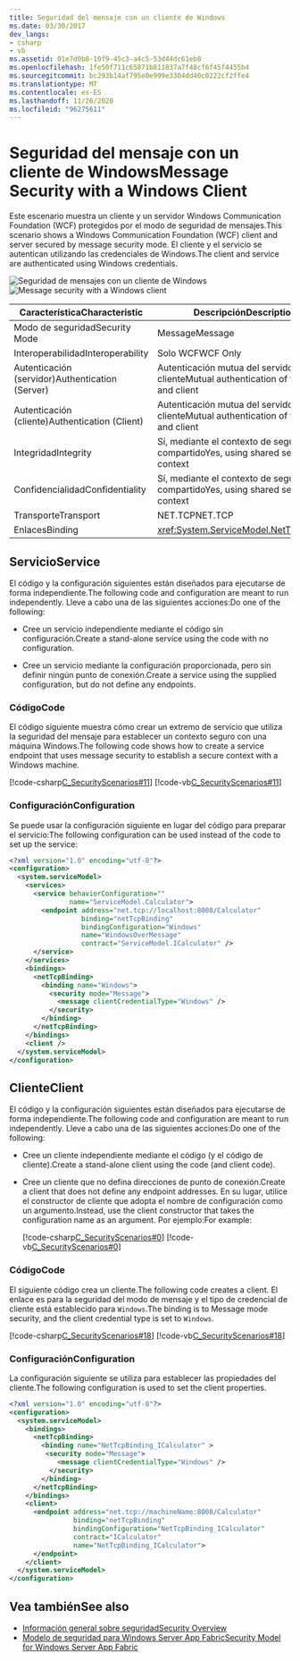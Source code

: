 ```yaml
---
title: Seguridad del mensaje con un cliente de Windows
ms.date: 03/30/2017
dev_langs:
- csharp
- vb
ms.assetid: 01e7d0b8-10f9-45c3-a4c5-53d44dc61eb8
ms.openlocfilehash: 1fe50f711c65871b811837a7f48cf6f45f4455b4
ms.sourcegitcommit: bc293b14af795e0e999e3304dd40c0222cf2ffe4
ms.translationtype: MT
ms.contentlocale: es-ES
ms.lasthandoff: 11/26/2020
ms.locfileid: "96275611"
---
```

# <a name="message-security-with-a-windows-client"></a><span data-ttu-id="f039f-102">Seguridad del mensaje con un cliente de Windows</span><span class="sxs-lookup"><span data-stu-id="f039f-102">Message Security with a Windows Client</span></span>

<span data-ttu-id="f039f-103">Este escenario muestra un cliente y un servidor Windows Communication Foundation (WCF) protegidos por el modo de seguridad de mensajes.</span><span class="sxs-lookup"><span data-stu-id="f039f-103">This scenario shows a Windows Communication Foundation (WCF) client and server secured by message security mode.</span></span> <span data-ttu-id="f039f-104">El cliente y el servicio se autentican utilizando las credenciales de Windows.</span><span class="sxs-lookup"><span data-stu-id="f039f-104">The client and service are authenticated using Windows credentials.</span></span>  
  
 <span data-ttu-id="f039f-105">![Seguridad de mensajes con un cliente de Windows](media/1c8618d4-0005-4022-beb6-32fd087a8c3c.gif "1c8618d4-0005-4022-beb6-32fd087a8c3c")</span><span class="sxs-lookup"><span data-stu-id="f039f-105">![Message security with a Windows client](media/1c8618d4-0005-4022-beb6-32fd087a8c3c.gif "1c8618d4-0005-4022-beb6-32fd087a8c3c")</span></span>  
  
|<span data-ttu-id="f039f-106">Característica</span><span class="sxs-lookup"><span data-stu-id="f039f-106">Characteristic</span></span>|<span data-ttu-id="f039f-107">Descripción</span><span class="sxs-lookup"><span data-stu-id="f039f-107">Description</span></span>|  
|--------------------|-----------------|  
|<span data-ttu-id="f039f-108">Modo de seguridad</span><span class="sxs-lookup"><span data-stu-id="f039f-108">Security Mode</span></span>|<span data-ttu-id="f039f-109">Message</span><span class="sxs-lookup"><span data-stu-id="f039f-109">Message</span></span>|  
|<span data-ttu-id="f039f-110">Interoperabilidad</span><span class="sxs-lookup"><span data-stu-id="f039f-110">Interoperability</span></span>|<span data-ttu-id="f039f-111">Solo WCF</span><span class="sxs-lookup"><span data-stu-id="f039f-111">WCF Only</span></span>|  
|<span data-ttu-id="f039f-112">Autenticación (servidor)</span><span class="sxs-lookup"><span data-stu-id="f039f-112">Authentication (Server)</span></span>|<span data-ttu-id="f039f-113">Autenticación mutua del servidor y el cliente</span><span class="sxs-lookup"><span data-stu-id="f039f-113">Mutual authentication of the server and client</span></span>|  
|<span data-ttu-id="f039f-114">Autenticación (cliente)</span><span class="sxs-lookup"><span data-stu-id="f039f-114">Authentication (Client)</span></span>|<span data-ttu-id="f039f-115">Autenticación mutua del servidor y el cliente</span><span class="sxs-lookup"><span data-stu-id="f039f-115">Mutual authentication of the server and client</span></span>|  
|<span data-ttu-id="f039f-116">Integridad</span><span class="sxs-lookup"><span data-stu-id="f039f-116">Integrity</span></span>|<span data-ttu-id="f039f-117">Sí, mediante el contexto de seguridad compartido</span><span class="sxs-lookup"><span data-stu-id="f039f-117">Yes, using shared security context</span></span>|  
|<span data-ttu-id="f039f-118">Confidencialidad</span><span class="sxs-lookup"><span data-stu-id="f039f-118">Confidentiality</span></span>|<span data-ttu-id="f039f-119">Sí, mediante el contexto de seguridad compartido</span><span class="sxs-lookup"><span data-stu-id="f039f-119">Yes, using shared security context</span></span>|  
|<span data-ttu-id="f039f-120">Transporte</span><span class="sxs-lookup"><span data-stu-id="f039f-120">Transport</span></span>|<span data-ttu-id="f039f-121">NET.TCP</span><span class="sxs-lookup"><span data-stu-id="f039f-121">NET.TCP</span></span>|  
|<span data-ttu-id="f039f-122">Enlaces</span><span class="sxs-lookup"><span data-stu-id="f039f-122">Binding</span></span>|<xref:System.ServiceModel.NetTcpBinding>|  
  
## <a name="service"></a><span data-ttu-id="f039f-123">Servicio</span><span class="sxs-lookup"><span data-stu-id="f039f-123">Service</span></span>  

 <span data-ttu-id="f039f-124">El código y la configuración siguientes están diseñados para ejecutarse de forma independiente.</span><span class="sxs-lookup"><span data-stu-id="f039f-124">The following code and configuration are meant to run independently.</span></span> <span data-ttu-id="f039f-125">Lleve a cabo una de las siguientes acciones:</span><span class="sxs-lookup"><span data-stu-id="f039f-125">Do one of the following:</span></span>  
  
- <span data-ttu-id="f039f-126">Cree un servicio independiente mediante el código sin configuración.</span><span class="sxs-lookup"><span data-stu-id="f039f-126">Create a stand-alone service using the code with no configuration.</span></span>  
  
- <span data-ttu-id="f039f-127">Cree un servicio mediante la configuración proporcionada, pero sin definir ningún punto de conexión.</span><span class="sxs-lookup"><span data-stu-id="f039f-127">Create a service using the supplied configuration, but do not define any endpoints.</span></span>  
  
### <a name="code"></a><span data-ttu-id="f039f-128">Código</span><span class="sxs-lookup"><span data-stu-id="f039f-128">Code</span></span>  

 <span data-ttu-id="f039f-129">El código siguiente muestra cómo crear un extremo de servicio que utiliza la seguridad del mensaje para establecer un contexto seguro con una máquina Windows.</span><span class="sxs-lookup"><span data-stu-id="f039f-129">The following code shows how to create a service endpoint that uses message security to establish a secure context with a Windows machine.</span></span>  
  
 [!code-csharp[C_SecurityScenarios#11](../../../../samples/snippets/csharp/VS_Snippets_CFX/c_securityscenarios/cs/source.cs#11)]
 [!code-vb[C_SecurityScenarios#11](../../../../samples/snippets/visualbasic/VS_Snippets_CFX/c_securityscenarios/vb/source.vb#11)]  
  
### <a name="configuration"></a><span data-ttu-id="f039f-130">Configuración</span><span class="sxs-lookup"><span data-stu-id="f039f-130">Configuration</span></span>  

 <span data-ttu-id="f039f-131">Se puede usar la configuración siguiente en lugar del código para preparar el servicio:</span><span class="sxs-lookup"><span data-stu-id="f039f-131">The following configuration can be used instead of the code to set up the service:</span></span>  
  
```xml  
<?xml version="1.0" encoding="utf-8"?>  
<configuration>  
  <system.serviceModel>  
    <services>  
      <service behaviorConfiguration=""  
               name="ServiceModel.Calculator">  
        <endpoint address="net.tcp://localhost:8008/Calculator"  
                  binding="netTcpBinding"  
                  bindingConfiguration="Windows"  
                  name="WindowsOverMessage"  
                  contract="ServiceModel.ICalculator" />  
      </service>  
    </services>  
    <bindings>  
      <netTcpBinding>  
        <binding name="Windows">  
          <security mode="Message">  
            <message clientCredentialType="Windows" />  
          </security>  
        </binding>  
      </netTcpBinding>  
    </bindings>  
    <client />  
  </system.serviceModel>  
</configuration>  
```  
  
## <a name="client"></a><span data-ttu-id="f039f-132">Cliente</span><span class="sxs-lookup"><span data-stu-id="f039f-132">Client</span></span>  

 <span data-ttu-id="f039f-133">El código y la configuración siguientes están diseñados para ejecutarse de forma independiente.</span><span class="sxs-lookup"><span data-stu-id="f039f-133">The following code and configuration are meant to run independently.</span></span> <span data-ttu-id="f039f-134">Lleve a cabo una de las siguientes acciones:</span><span class="sxs-lookup"><span data-stu-id="f039f-134">Do one of the following:</span></span>  
  
- <span data-ttu-id="f039f-135">Cree un cliente independiente mediante el código (y el código de cliente).</span><span class="sxs-lookup"><span data-stu-id="f039f-135">Create a stand-alone client using the code (and client code).</span></span>  
  
- <span data-ttu-id="f039f-136">Cree un cliente que no defina direcciones de punto de conexión.</span><span class="sxs-lookup"><span data-stu-id="f039f-136">Create a client that does not define any endpoint addresses.</span></span> <span data-ttu-id="f039f-137">En su lugar, utilice el constructor de cliente que adopta el nombre de configuración como un argumento.</span><span class="sxs-lookup"><span data-stu-id="f039f-137">Instead, use the client constructor that takes the configuration name as an argument.</span></span> <span data-ttu-id="f039f-138">Por ejemplo:</span><span class="sxs-lookup"><span data-stu-id="f039f-138">For example:</span></span>  
  
     [!code-csharp[C_SecurityScenarios#0](../../../../samples/snippets/csharp/VS_Snippets_CFX/c_securityscenarios/cs/source.cs#0)]
     [!code-vb[C_SecurityScenarios#0](../../../../samples/snippets/visualbasic/VS_Snippets_CFX/c_securityscenarios/vb/source.vb#0)]  
  
### <a name="code"></a><span data-ttu-id="f039f-139">Código</span><span class="sxs-lookup"><span data-stu-id="f039f-139">Code</span></span>  

 <span data-ttu-id="f039f-140">El siguiente código crea un cliente.</span><span class="sxs-lookup"><span data-stu-id="f039f-140">The following code creates a client.</span></span> <span data-ttu-id="f039f-141">El enlace es para la seguridad del modo de mensaje y el tipo de credencial de cliente está establecido para `Windows`.</span><span class="sxs-lookup"><span data-stu-id="f039f-141">The binding is to Message mode security, and the client credential type is set to `Windows`.</span></span>  
  
 [!code-csharp[C_SecurityScenarios#18](../../../../samples/snippets/csharp/VS_Snippets_CFX/c_securityscenarios/cs/source.cs#18)]
 [!code-vb[C_SecurityScenarios#18](../../../../samples/snippets/visualbasic/VS_Snippets_CFX/c_securityscenarios/vb/source.vb#18)]  
  
### <a name="configuration"></a><span data-ttu-id="f039f-142">Configuración</span><span class="sxs-lookup"><span data-stu-id="f039f-142">Configuration</span></span>  

 <span data-ttu-id="f039f-143">La configuración siguiente se utiliza para establecer las propiedades del cliente.</span><span class="sxs-lookup"><span data-stu-id="f039f-143">The following configuration is used to set the client properties.</span></span>  
  
```xml  
<?xml version="1.0" encoding="utf-8"?>  
<configuration>  
  <system.serviceModel>  
    <bindings>  
      <netTcpBinding>  
        <binding name="NetTcpBinding_ICalculator" >  
         <security mode="Message">  
            <message clientCredentialType="Windows" />  
          </security>  
        </binding>  
      </netTcpBinding>  
    </bindings>  
    <client>  
      <endpoint address="net.tcp://machineName:8008/Calculator"
                binding="netTcpBinding"  
                bindingConfiguration="NetTcpBinding_ICalculator"  
                contract="ICalculator"  
                name="NetTcpBinding_ICalculator">
      </endpoint>  
    </client>  
  </system.serviceModel>  
</configuration>  
```  
  
## <a name="see-also"></a><span data-ttu-id="f039f-144">Vea también</span><span class="sxs-lookup"><span data-stu-id="f039f-144">See also</span></span>

- [<span data-ttu-id="f039f-145">Información general sobre seguridad</span><span class="sxs-lookup"><span data-stu-id="f039f-145">Security Overview</span></span>](security-overview.md)
- <span data-ttu-id="f039f-146">[Modelo de seguridad para Windows Server App Fabric](/previous-versions/appfabric/ee677202(v=azure.10))</span><span class="sxs-lookup"><span data-stu-id="f039f-146">[Security Model for Windows Server App Fabric](/previous-versions/appfabric/ee677202(v=azure.10))</span></span>
